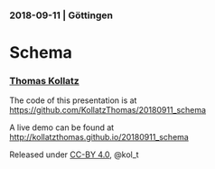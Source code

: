 ### 2018-09-11 | Göttingen

# Schema



### [Thomas Kollatz](http://orcid.org/0000-0003-1904-1841) 

The code of this presentation is at https://github.com/KollatzThomas/20180911_schema

A live demo can be found at http://kollatzthomas.github.io/20180911_schema

Released under [CC-BY 4.0](https://creativecommons.org/licenses/by/4.0/), @kol_t
